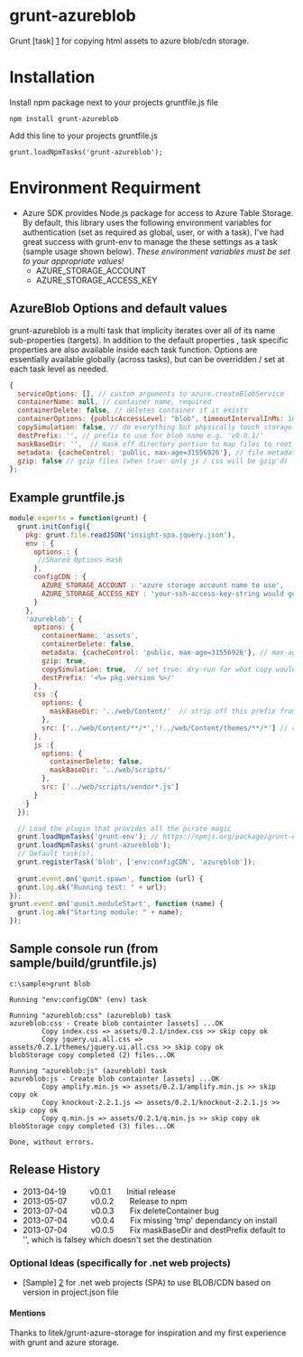 # grunt-azureblob

Grunt [task] [1] for copying html assets to azure blob/cdn storage.

# Installation
Install npm package next to your projects gruntfile.js file
```
npm install grunt-azureblob
```
Add this line to your projects gruntfile.js
```
grunt.loadNpmTasks('grunt-azureblob');
```
# Environment Requirment
+ Azure SDK provides Node.js package for access to Azure Table Storage.  By default, this library uses the following environment variables for authentication (set as required as global, user, or with a task).  I've had great success with grunt-env to manage the these settings as a task (sample usage shown below).  _These environment variables must be set to your appropriate values!_
  + AZURE_STORAGE_ACCOUNT 
  + AZURE_STORAGE_ACCESS_KEY   


## AzureBlob Options and default values
grunt-azureblob is a multi task that implicity iterates over all of its name sub-properties (targets).  In addition to the default properties , task specific properties are also available inside each task function.  Options are essentially available globally (across tasks), but can be overridden / set at each task level as needed.

````javascript
{
  serviceOptions: [], // custom arguments to azure.createBlobService
  containerName: null, // container name, required
  containerDelete: false, // deletes container if it exists
  containerOptions: {publicAccessLevel: "blob", timeoutIntervalInMs: 10000}, // container options
  copySimulation: false, // do everything but physically touch storage blob when true
  destPrefix: '', // prefix to use for blob name e.g. 'v0.0.1/'
  maskBaseDir: '',  // mask off directory portion to map files to root in storage container
  metadata: {cacheControl: 'public, max-age=31556926'}, // file metadata properties
  gzip: false // gzip files (when true: only js / css will be gzip'd)
};
````

## Example gruntfile.js 
```javascript
module.exports = function(grunt) {
  grunt.initConfig({
    pkg: grunt.file.readJSON('insight-spa.jquery.json'),
    env : {
      options : {
       //Shared Options Hash
      },
      configCDN : {
        AZURE_STORAGE_ACCOUNT : 'azure storage account name to use',
        AZURE_STORAGE_ACCESS_KEY : 'your-ssh-access-key-string would go here'
      }
    },
    'azureblob': {
      options: {
        containerName: 'assets',
        containerDelete: false,
        metadata: {cacheControl: 'public, max-age=31556926'}, // max-age 1 year for all entries
        gzip: true,
        copySimulation: true,  // set true: dry-run for what copy would look like in output
        destPrefix: '<%= pkg.version %>/'
      },
      css :{
        options: {
          maskBaseDir: '../web/Content/'  // strip off this prefix from files
        },
        src: ['../web/Content/**/*','!../web/Content/themes/**/*'] // copy all files from Content (exclude themes dir)
      },
      js :{
        options: {
          containerDelete: false,
          maskBaseDir: '../web/scripts/'
        },
        src: ['../web/scripts/vendor*.js']
      }
    }
  });

  // Load the plugin that provides all the pirate magic
  grunt.loadNpmTasks('grunt-env'); // https://npmjs.org/package/grunt-env
  grunt.loadNpmTasks('grunt-azureblob');
  // Default task(s).
  grunt.registerTask('blob', ['env:configCDN', 'azureblob']); 
  
  grunt.event.on('qunit.spawn', function (url) {
  grunt.log.ok("Running test: " + url);
});
grunt.event.on('qunit.moduleStart', function (name) {
  grunt.log.ok("Starting module: " + name);
});
```
## Sample console run (from sample/build/gruntfile.js)
```console
c:\sample>grunt blob  

Running "env:configCDN" (env) task

Running "azureblob:css" (azureblob) task
azureblob:css - Create blob containter [assets] ...OK
        Copy index.css => assets/0.2.1/index.css >> skip copy ok
        Copy jquery.ui.all.css => assets/0.2.1/themes/jquery.ui.all.css >> skip copy ok
blobStorage copy completed (2) files...OK

Running "azureblob:js" (azureblob) task
azureblob:js - Create blob containter [assets] ...OK
        Copy amplify.min.js => assets/0.2.1/amplify.min.js >> skip copy ok
        Copy knockout-2.2.1.js => assets/0.2.1/knockout-2.2.1.js >> skip copy ok
        Copy q.min.js => assets/0.2.1/q.min.js >> skip copy ok
blobStorage copy completed (3) files...OK

Done, without errors.
```

## Release History
* 2013-04-19   v0.0.1  Initial release
* 2013-05-07   v0.0.2  Release to npm
* 2013-07-04   v0.0.3  Fix deleteContainer bug
* 2013-07-04   v0.0.4  Fix missing 'tmp' dependancy on install
* 2013-07-04   v0.0.5  Fix maskBaseDir and destPrefix default to '', which is falsey which doesn't set the destination

### Optional Ideas (specifically for .net web projects)
* [Sample] [2] for .net web projects (SPA) to use BLOB/CDN based on version in project.json file


#### Mentions
Thanks to litek/grunt-azure-storage for inspiration and my first experience with grunt and azure storage.

[1]: https://npmjs.org/package/grunt-azureblob
[2]: ../../wiki/
